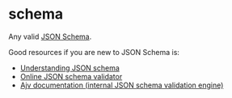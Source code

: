 # schema

Any valid [JSON Schema](json-schema.org).

Good resources if you are new to JSON Schema is:

* [Understanding JSON schema](https://spacetelescope.github.io/understanding-json-schema/)
* [Online JSON schema validator](jsonschemavalidator.net)
* [Ajv documentation (internal JSON schema validation engine)](https://epoberezkin.github.io/ajv/)

